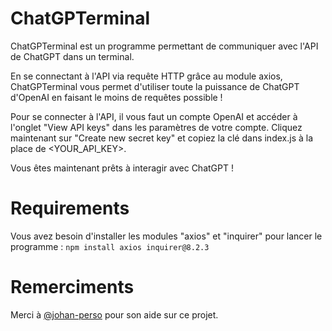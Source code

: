 # ChatGPTerminal
ChatGPTerminal est un programme permettant de communiquer avec l'API de ChatGPT dans un terminal.

En se connectant à l'API via requête HTTP grâce au module axios, ChatGPTerminal vous permet d'utiliser toute la puissance de ChatGPT d'OpenAI en faisant le moins de requêtes possible !

Pour se connecter à l'API, il vous faut un compte OpenAI et accéder à l'onglet "View API keys" dans les paramètres de votre compte.
Cliquez maintenant sur "Create new secret key" et copiez la clé dans index.js à la place de <YOUR_API_KEY>.

Vous êtes maintenant prêts à interagir avec ChatGPT !

# Requirements
Vous avez besoin d'installer les modules "axios" et "inquirer" pour lancer le programme : `npm install axios inquirer@8.2.3`

# Remerciments
Merci à [@johan-perso](https://github.com/johan-perso) pour son aide sur ce projet.
